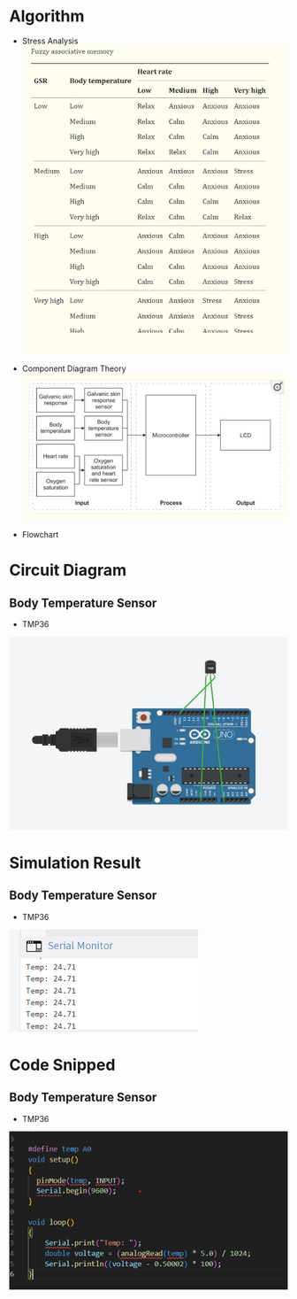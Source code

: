 # Algorithm

* Stress Analysis
![Image](https://raw.githubusercontent.com/wanZ772/stress_detection_system/master/documentation/Stress%20Analysis.jpg?token=GHSAT0AAAAAACRRUN5TTRBEUMTLB6PUKVB4ZRSIKMA)


* Component Diagram Theory
![Image](https://raw.githubusercontent.com/wanZ772/stress_detection_system/master/documentation/Component%20Diagram%20Theory.jpg?token=GHSAT0AAAAAACRRUN5TTRBEUMTLB6PUKVB4ZRSIKMA)

* Flowchart
<!-- ![alt text](https://raw.githubusercontent.com/wanZ772/stress_detection_system/master/documentation/Body%20Temperature%20circuit%20-%20TMP36.png?raw=true) -->


# Circuit Diagram
## Body Temperature Sensor
* TMP36

![alt text](https://raw.githubusercontent.com/wanZ772/stress_detection_system/master/documentation/Body%20Temperature%20circuit%20-%20TMP36.png?token=GHSAT0AAAAAACRRUN5TTRBEUMTLB6PUKVB4ZRSIKMA)

# Simulation Result
## Body Temperature Sensor
* TMP36

![alt text](https://raw.githubusercontent.com/wanZ772/stress_detection_system/master/documentation/Body%20Temperature%20simulation%20result%20-%20TMP36.png?token=GHSAT0AAAAAACRRUN5TTRBEUMTLB6PUKVB4ZRSIKMA)

# Code Snipped
## Body Temperature Sensor
* TMP36

![alt text](https://raw.githubusercontent.com/wanZ772/stress_detection_system/master/documentation/Body%20Temperature%20Code%20Snipped%20-%20TMP36.png?token=GHSAT0AAAAAACRRUN5TTRBEUMTLB6PUKVB4ZRSIKMA)